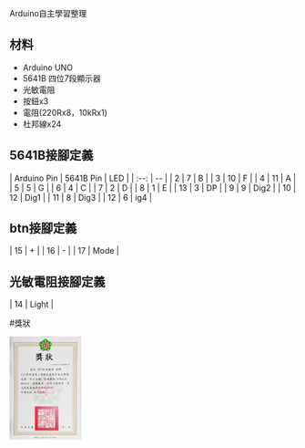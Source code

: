 Arduino自主學習整理

## 材料
- Arduino UNO
- 5641B 四位7段顯示器
- 光敏電阻
- 按鈕x3
- 電阻(220Rx8，10kRx1)
- 杜邦線x24
## 5641B接腳定義
| Arduino Pin | 5641B Pin | LED |
| :--: | -- |
| 2 | 7 | B |
| 3 | 10 | F |
| 4 | 11 | A |
| 5 | 5 | G |
| 6 | 4 | C |
| 7 | 2 | D |
| 8 | 1 | E |
| 13 | 3 | DP |
| 9 | 9 |  Dig2 |
| 10 | 12 | Dig1 |
| 11 | 8 | Dig3 |
| 12 | 6 | ig4 |
## btn接腳定義
| 15 | + |
| 16 | - |
| 17 | Mode |
## 光敏電阻接腳定義
| 14 | Light |

#獎狀
<p align="left">
  <img src="207_s2_29自主學習獎狀.jpg" width="25%"/>
  <br>
</p>

